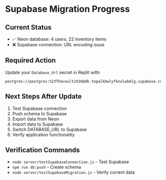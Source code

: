 # Supabase Migration Progress

## Current Status
- ✅ Neon database: 4 users, 22 inventory items
- ❌ Supabase connection: URL encoding issue

## Required Action
Update your `Database_Url` secret in Replit with:
```
postgres://postgres:%23Thevault2436@db.tepalkbwlyfknalwbmlg.supabase.co:6543/postgres
```

## Next Steps After Update
1. Test Supabase connection
2. Push schema to Supabase
3. Export data from Neon
4. Import data to Supabase
5. Switch DATABASE_URL to Supabase
6. Verify application functionality

## Verification Commands
- `node server/testSupabaseConnection.js` - Test Supabase
- `npm run db:push` - Create schema
- `node server/testSupabaseMigration.js` - Verify current data